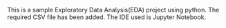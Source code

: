 This is a sample Exploratory Data Analysis(EDA) project using python.
The required CSV file has been added.
The IDE used is Jupyter Notebook.
